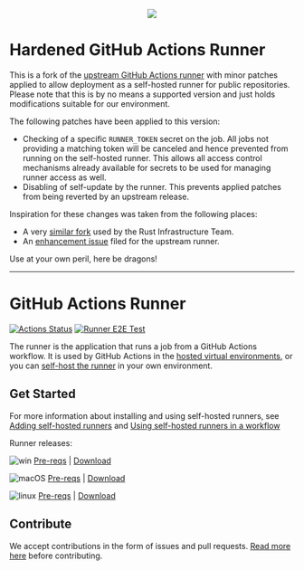 <p align="center">
  <img src="docs/res/github-graph.png">
</p>

# Hardened GitHub Actions Runner

This is a fork of the [upstream GitHub Actions runner][upstream] with
minor patches applied to allow deployment as a self-hosted runner for
public repositories. Please note that this is by no means a supported
version and just holds modifications suitable for our environment.

The following patches have been applied to this version:

* Checking of a specific `RUNNER_TOKEN` secret on the job. All jobs not
  providing a matching token will be canceled and hence prevented from
  running on the self-hosted runner. This allows all access control
  mechanisms already available for secrets to be used for managing
  runner access as well.
* Disabling of self-update by the runner. This prevents applied patches
  from being reverted by an upstream release.

Inspiration for these changes was taken from the following places:

* A very [similar fork][rustfork] used by the Rust Infrastructure Team.
* An [enhancement issue][enhissue] filed for the upstream runner.

Use at your own peril, here be dragons!

[upstream]: https://github.com/actions/runner
[rustfork]: https://github.com/rust-lang/gha-runner
[enhissue]: https://github.com/actions/runner/issues/631

---

# GitHub Actions Runner

[![Actions Status](https://github.com/actions/runner/workflows/Runner%20CI/badge.svg)](https://github.com/actions/runner/actions)
[![Runner E2E Test](https://github.com/actions/runner/workflows/Runner%20E2E%20Test/badge.svg)](https://github.com/actions/runner/actions)

The runner is the application that runs a job from a GitHub Actions workflow. It is used by GitHub Actions in the [hosted virtual environments](https://github.com/actions/virtual-environments), or you can [self-host the runner](https://help.github.com/en/actions/automating-your-workflow-with-github-actions/about-self-hosted-runners) in your own environment.

## Get Started

For more information about installing and using self-hosted runners, see [Adding self-hosted runners](https://help.github.com/en/actions/automating-your-workflow-with-github-actions/adding-self-hosted-runners) and [Using self-hosted runners in a workflow](https://help.github.com/en/actions/automating-your-workflow-with-github-actions/using-self-hosted-runners-in-a-workflow)

Runner releases:

![win](docs/res/win_sm.png) [Pre-reqs](docs/start/envwin.md) | [Download](https://github.com/actions/runner/releases)  

![macOS](docs/res/apple_sm.png)  [Pre-reqs](docs/start/envosx.md) | [Download](https://github.com/actions/runner/releases)  

![linux](docs/res/linux_sm.png)  [Pre-reqs](docs/start/envlinux.md) | [Download](https://github.com/actions/runner/releases)

## Contribute

We accept contributions in the form of issues and pull requests.  [Read more here](docs/contribute.md) before contributing.
